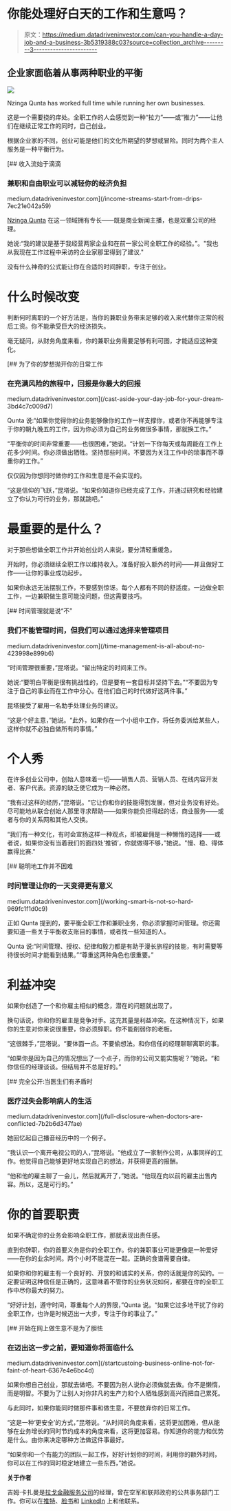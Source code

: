 # 你能处理好白天的工作和生意吗？

> 原文：<https://medium.datadriveninvestor.com/can-you-handle-a-day-job-and-a-business-3b5319388c03?source=collection_archive---------3----------------------->

## 企业家面临着从事两种职业的平衡

![](img/1514e9adb12e9e037af632ad5e6c6832.png)

Nzinga Qunta has worked full time while running her own businesses.

这是一个需要挠的痒处。全职工作的人会感觉到一种“拉力”——或“推力”——让他们在继续正常工作的同时，自己创业。

根据企业家的不同，创业可能是他们的文化所期望的梦想或冒险。同时为两个主人服务是一种平衡行为。

[](/income-streams-start-from-drips-7ec21e042a59) [## 收入流始于滴滴

### 兼职和自由职业可以减轻你的经济负担

medium.datadriveninvestor.com](/income-streams-start-from-drips-7ec21e042a59) 

[Nzinga Qunta](https://twitter.com/NzingaQ) 在这一领域拥有专长——既是商业新闻主播，也是双重公司的经理。

她说:“我的建议是基于我经营两家企业和在前一家公司全职工作的经验。”。"我也从我现在工作过程中采访的企业家那里得到了建议."

没有什么神奇的公式能让你在合适的时间辞职，专注于创业。

# 什么时候改变

判断何时离职的一个好方法是，当你的兼职业务带来足够的收入来代替你正常的税后工资。你不能承受巨大的经济损失。

毫无疑问，从财务角度来看，你的兼职业务需要足够有利可图，才能适应这种变化。

[](/cast-aside-your-day-job-for-your-dream-3bd4c7c009d7) [## 为了你的梦想抛开你的日常工作

### 在充满风险的旅程中，回报是你最大的回报

medium.datadriveninvestor.com](/cast-aside-your-day-job-for-your-dream-3bd4c7c009d7) 

Qunta 说:“如果你觉得你的业务能够像你的工作一样支撑你，或者你不再能够专注于你的朝九晚五的工作，因为你必须为自己的业务做很多事情，那就换工作。”

“平衡你的时间非常重要——也很困难，”她说。“计划一下你每天或每周能在工作上花多少时间。你必须做出牺牲。坚持那些时间。不要因为关注工作中的琐事而不尊重你的工作。”

仅仅因为你想同时做你的工作和生意是不会实现的。

“这是信仰的飞跃，”昆塔说。“如果你知道你已经完成了工作，并通过研究和经验建立了你认为可行的业务，那就跳吧。”

# 最重要的是什么？

对于那些想做全职工作并开始创业的人来说，要分清轻重缓急。

开始时，你必须继续全职工作以维持收入。准备好投入额外的时间——并且做好工作——让你的事业成功起步。

如果你永远无法摆脱工作，不要感到惊讶。每个人都有不同的舒适度。一边做全职工作，一边兼职做生意可能没问题，但这需要技巧。

[](/time-management-is-all-about-no-423998e899b6) [## 时间管理就是说“不”

### 我们不能管理时间，但我们可以通过选择来管理项目

medium.datadriveninvestor.com](/time-management-is-all-about-no-423998e899b6) 

“时间管理很重要，”昆塔说。“留出特定的时间来工作。

她说:“要明白平衡是很有挑战性的，但是要有一套目标并坚持下去。”“不要因为专注于自己的事业而在工作中分心。在他们自己的时代做好这两件事。”

昆塔接受了雇用一名助手处理业务的建议。

“这是个好主意，”她说。“此外，如果你在一个小组中工作，将任务委派给某些人，这样你就不必独自做所有的事情。”

# 个人秀

在许多创业公司中，创始人意味着一切——销售人员、营销人员、在线内容开发者、客户代表。资源的缺乏使它成为一种必然。

“我有过这样的经历，”昆塔说。“它让你和你的技能得到发展，但对业务没有好处。尽可能地从联合创始人那里寻求帮助——如果你能负担得起的话，商业服务——或者与你的关系网和其他人交换。

“我们有一种文化，有时会宣扬这样一种观点，即被雇佣是一种懒惰的选择——或者说，如果你没有当着我们的面四处‘推销’，你就做得不够，”她说。"慢、稳、得体赢得比赛."

[](/working-smart-is-not-so-hard-969fc1f1d0c9) [## 聪明地工作并不困难

### 时间管理让你的一天变得更有意义

medium.datadriveninvestor.com](/working-smart-is-not-so-hard-969fc1f1d0c9) 

正如 Qunta 提到的，要平衡全职工作和兼职业务，你必须掌握时间管理。你还需要知道一些关于平衡收支账目的事情，或者找一些知道的人。

Qunta 说:“时间管理、授权、纪律和毅力都是有助于漫长旅程的技能，有时需要等待很长时间才能看到结果。”“尊重这两种角色也很重要。”

# 利益冲突

如果你创造了一个和你雇主相似的概念，潜在的问题就出现了。

换句话说，你和你的雇主是竞争对手。这充其量是利益冲突。在这种情况下，如果你的生意对你来说很重要，你必须辞职。你不能削弱你的老板。

“这很棘手，”昆塔说。“要体面一点。不要偷想法。和你信任的经理聊聊离职的事。

“如果你是因为自己的情况想出了一个点子，而你的公司又能实施呢？”她说。“和你信任的经理谈谈。但结局并不总是好的。”

[](/full-disclosure-when-doctors-are-conflicted-7b2b6d347fae) [## 完全公开:当医生们有矛盾时

### 医疗过失会影响病人的生活

medium.datadriveninvestor.com](/full-disclosure-when-doctors-are-conflicted-7b2b6d347fae) 

她回忆起自己播音经历中的一个例子。

“我认识一个离开电视公司的人，”昆塔说。“他成立了一家制作公司，从事同样的工作。他觉得自己能够更好地实现自己的想法，并获得更高的报酬。

“他和他的雇主聊了一会儿，然后就离开了，”她说。“他现在向以前的雇主出售内容。所以，这是可行的。”

# 你的首要职责

如果不确定你的业务会影响全职工作，那就表现出责任感。

直到你辞职，你的首要义务是你的全职工作。你的兼职事业可能更像是一种爱好——在你的业余时间。两个小时不能混在一起。正确的食谱需要自律。

如果你和你的雇主有一个良好的、开放的和诚实的关系，你的话就是你的契约。一定要证明这种信任是正确的，这意味着不管你的业务状况如何，都要在你的全职工作中尽你最大的努力。

“好好计划，遵守时间，尊重每个人的界限，”Qunta 说。“如果它过多地干扰了你的全职工作，也许是时候迈出一大步，专注于你的事业了。”

[](/startcustoing-business-online-not-for-faint-of-heart-6367e4e6bc4d) [## 开始在网上做生意不是为了胆怯

### 在迈出这一步之前，要知道你将面临什么

medium.datadriveninvestor.com](/startcustoing-business-online-not-for-faint-of-heart-6367e4e6bc4d) 

如果你想自己创业，那就去做吧。不要因为别人说你必须做就去做。你不是懒惰，而是明智。不要为了让别人对你非凡的生产力和个人牺牲感到高兴而把自己累死。

与此同时，如果你能同时做那件事和做生意，不要放弃你的日常工作。

“这是一种‘更安全’的方式，”昆塔说。“从时间的角度来看，这将更加困难，但从能够在业务增长的同时节约成本的角度来看，这将更加容易。你知道你的能力和优势是什么。由你来决定哪种方法做这件事最好。

“如果你和一个有能力的团队一起工作，好好计划你的时间，利用你的额外时间，你可以在工作的同时稳定地建立一些东西，”她说。

**关于作者**

吉姆·卡扎曼是[拉戈金融服务公司](http://largofinancialservices.com)的经理，曾在空军和联邦政府的公共事务部门工作。你可以在[推特](https://twitter.com/JKatzaman)、[脸书](https://www.facebook.com/jim.katzaman)和 [LinkedIn](https://www.linkedin.com/in/jim-katzaman-33641b21/) 上和他联系。